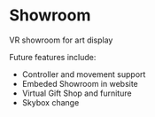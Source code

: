 # Showroom
VR showroom for art display

Future features include:

  - Controller and movement support
  - Embeded Showroom in website
  - Virtual Gift Shop and furniture
  - Skybox change
